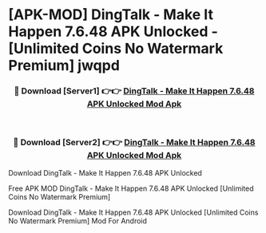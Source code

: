 # [APK-MOD] DingTalk - Make It Happen 7.6.48 APK Unlocked - [Unlimited Coins No Watermark Premium] jwqpd



<div align="center">
<h3>🔴 Download [Server1] 👉👉 <a href="https://momento.my/?title=DingTalk_-_Make_It_Happen_7.6.48_APK_Unlocked">DingTalk - Make It Happen 7.6.48 APK Unlocked Mod Apk</a></h3><br>

<h3>🔴 Download [Server2] 👉👉 <a href="https://momento.my/?title=DingTalk_-_Make_It_Happen_7.6.48_APK_Unlocked">DingTalk - Make It Happen 7.6.48 APK Unlocked Mod Apk</a></h3>
</div>



Download DingTalk - Make It Happen 7.6.48 APK Unlocked 

Free APK MOD DingTalk - Make It Happen 7.6.48 APK Unlocked [Unlimited Coins No Watermark Premium]

Download DingTalk - Make It Happen 7.6.48 APK Unlocked [Unlimited Coins No Watermark Premium] Mod For Android
